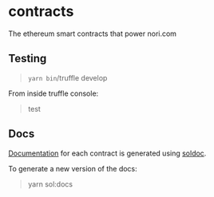 # contracts

The ethereum smart contracts that power nori.com

## Testing

> `yarn bin`/truffle develop

From inside truffle console:

> test

## Docs

[Documentation](docs) for each contract is generated using [soldoc](https://github.com/dev-matan-tsuberi/soldoc).

To generate a new version of the docs:

> yarn sol:docs
